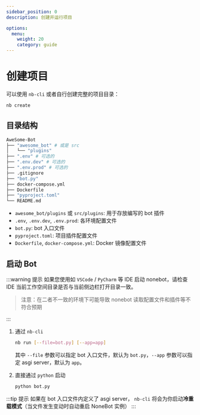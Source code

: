 ```yaml
---
sidebar_position: 0
description: 创建并运行项目

options:
  menu:
    weight: 20
    category: guide
---
```


# 创建项目

可以使用 `nb-cli` 或者自行创建完整的项目目录：

```bash
nb create
```

## 目录结构

```bash title=Project
AweSome-Bot
├── "awesome_bot" # 或是 src
│   └── "plugins"
├── ".env" # 可选的
├── ".env.dev" # 可选的
├── ".env.prod" # 可选的
├── .gitignore
├── "bot.py"
├── docker-compose.yml
├── Dockerfile
├── "pyproject.toml"
└── README.md
```

- `awesome_bot/plugins` 或 `src/plugins`: 用于存放编写的 bot 插件
- `.env`, `.env.dev`, `.env.prod`: 各环境配置文件
- `bot.py`: bot 入口文件
- `pyproject.toml`: 项目插件配置文件
- `Dockerfile`, `docker-compose.yml`: Docker 镜像配置文件

## 启动 Bot

:::warning 提示
如果您使用如 `VSCode` / `PyCharm` 等 IDE 启动 nonebot，请检查 IDE 当前工作空间目录是否与当前侧边栏打开目录一致。

> 注意：在二者不一致的环境下可能导致 nonebot 读取配置文件和插件等不符合预期

:::

1. 通过 `nb-cli`

   ```bash
   nb run [--file=bot.py] [--app=app]
   ```

   其中 `--file` 参数可以指定 bot 入口文件，默认为 `bot.py`，`--app` 参数可以指定 asgi server，默认为 `app`。

2. 直接通过 `python` 启动

   ```bash
   python bot.py
   ```

:::tip 提示
如果在 bot 入口文件内定义了 asgi server， `nb-cli` 将会为你启动**冷重载模式**（当文件发生变动时自动重启 NoneBot 实例）
:::
